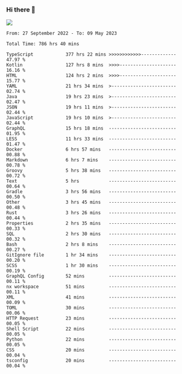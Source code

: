 ### Hi there 👋

<!--<a href="https://github.com/search?o=desc&q=author%3Abushiyi&s=committer-date&type=Commits">-->
<!--    <img align="center" height = "178" src="https://github-readme-stats.vercel.app/api?username=bushiyi&count_private=true&show_icons=true&theme=noctis_minimus&hide=contribs&include_all_commits=true" />-->
<!--</a>-->
<!--<a href="https://github.com/bushiyi?tab=repositories">-->
<!--    <img align="center" height = "178" src="https://github-readme-stats.vercel.app/api/top-langs/?username=bushiyi&count_private=true&theme=noctis_minimus" />-->
<!--</a>-->
 
<!-- [![Ashutosh's github activity graph](https://activity-graph.herokuapp.com/graph?username=bushiyi&theme=react&bg_color=1B2932&point=698B69&line=698B69)](https://github.com/ashutosh00710/github-readme-activity-graph)
 -->


![](https://raw.githubusercontent.com/bushiyi/bushiyi/master/assets/github-contribution-grid-snake.svg)

<!--START_SECTION:waka-->

```text
From: 27 September 2022 - To: 09 May 2023

Total Time: 786 hrs 40 mins

TypeScript            377 hrs 22 mins >>>>>>>>>>>>-------------   47.97 %
Kotlin                127 hrs 8 mins  >>>>---------------------   16.16 %
HTML                  124 hrs 2 mins  >>>>---------------------   15.77 %
YAML                  21 hrs 34 mins  >------------------------   02.74 %
Java                  19 hrs 23 mins  >------------------------   02.47 %
JSON                  19 hrs 11 mins  >------------------------   02.44 %
JavaScript            19 hrs 10 mins  >------------------------   02.44 %
GraphQL               15 hrs 18 mins  -------------------------   01.95 %
LESS                  11 hrs 33 mins  -------------------------   01.47 %
Docker                6 hrs 57 mins   -------------------------   00.88 %
Markdown              6 hrs 7 mins    -------------------------   00.78 %
Groovy                5 hrs 38 mins   -------------------------   00.72 %
Text                  5 hrs           -------------------------   00.64 %
Gradle                3 hrs 56 mins   -------------------------   00.50 %
Other                 3 hrs 45 mins   -------------------------   00.48 %
Rust                  3 hrs 26 mins   -------------------------   00.44 %
Properties            2 hrs 35 mins   -------------------------   00.33 %
SQL                   2 hrs 30 mins   -------------------------   00.32 %
Bash                  2 hrs 8 mins    -------------------------   00.27 %
GitIgnore file        1 hr 34 mins    -------------------------   00.20 %
SCSS                  1 hr 30 mins    -------------------------   00.19 %
GraphQL Config        52 mins         -------------------------   00.11 %
nx workspace          51 mins         -------------------------   00.11 %
XML                   41 mins         -------------------------   00.09 %
TOML                  30 mins         -------------------------   00.06 %
HTTP Request          23 mins         -------------------------   00.05 %
Shell Script          22 mins         -------------------------   00.05 %
Python                22 mins         -------------------------   00.05 %
CSS                   20 mins         -------------------------   00.04 %
tsconfig              20 mins         -------------------------   00.04 %
```

<!--END_SECTION:waka-->

